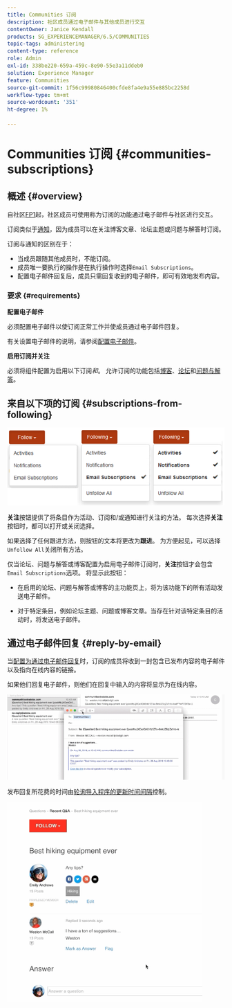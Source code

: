 ```yaml
---
title: Communities 订阅
description: 社区成员通过电子邮件与其他成员进行交互
contentOwner: Janice Kendall
products: SG_EXPERIENCEMANAGER/6.5/COMMUNITIES
topic-tags: administering
content-type: reference
role: Admin
exl-id: 338be220-659a-459c-8e90-55e3a11ddeb0
solution: Experience Manager
feature: Communities
source-git-commit: 1f56c99980846400cfde8fa4e9a55e885bc2258d
workflow-type: tm+mt
source-wordcount: '351'
ht-degree: 1%

---
```


# Communities 订阅 {#communities-subscriptions}

## 概述 {#overview}

自社区[FP1](deploy-communities.md#latestfeaturepack)起，社区成员可使用称为订阅的功能通过电子邮件与社区进行交互。

订阅类似于[通知](notifications.md)，因为成员可以在关注博客文章、论坛主题或问题与解答时订阅。

订阅与通知的区别在于：

* 当成员跟随其他成员时，不能订阅。
* 成员唯一要执行的操作是在执行操作时选择`Email Subscriptions`。
* 配置电子邮件回复后，成员只需回复收到的电子邮件，即可有效地发布内容。

### 要求 {#requirements}

**配置电子邮件**

必须配置电子邮件以使订阅正常工作并使成员通过电子邮件回复。

有关设置电子邮件的说明，请参阅[配置电子邮件](email.md)。

**启用订阅并关注**

必须将组件配置为启用以下订阅&#x200B;*和*。 允许订阅的功能包括[博客](blog-feature.md)、[论坛](forum.md)和[问题与解答](working-with-qna.md)。

## 来自以下项的订阅 {#subscriptions-from-following}

![订阅正在关注](assets/subscription-following.png)

**关注**&#x200B;按钮提供了将条目作为活动、订阅和/或通知进行关注的方法。 每次选择&#x200B;**关注**&#x200B;按钮时，都可以打开或关闭选择。

如果选择了任何跟进方法，则按钮的文本将更改为&#x200B;**跟进**。 为方便起见，可以选择`Unfollow All`关闭所有方法。

仅当论坛、问题与解答或博客配置为启用电子邮件订阅时，**关注**&#x200B;按钮才会包含`Email Subscriptions`选项。 将显示此按钮：

* 在启用的论坛、问题与解答或博客的主功能页上，将为该功能下的所有活动发送电子邮件。

* 对于特定条目，例如论坛主题、问题或博客文章。当存在针对该特定条目的活动时，将发送电子邮件。

## 通过电子邮件回复 {#reply-by-email}

当[配置为通过电子邮件回复](email.md#configure-polling-importer)时，订阅的成员将收到一封包含已发布内容的电子邮件以及指向在线内容的链接。

如果他们回复电子邮件，则他们在回复中输入的内容将显示为在线内容。

![电子邮件回复](assets/email-reply.png)

发布回复所花费的时间由[轮询导入程序的更新时间间隔](email.md#configure-polling-importer)控制。

![QA](assets/qa.png)
